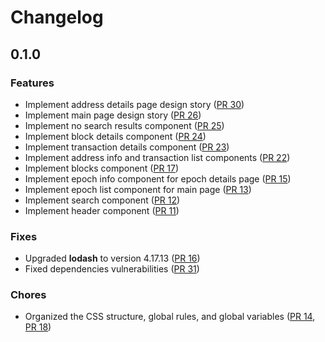 Changelog
=========

## 0.1.0

### Features

- Implement address details page design story ([PR 30](https://github.com/input-output-hk/cardano-explorer-app/pull/30))
- Implement main page design story ([PR 26](https://github.com/input-output-hk/cardano-explorer-app/pull/26))
- Implement no search results component ([PR 25](https://github.com/input-output-hk/cardano-explorer-app/pull/25))
- Implement block details component ([PR 24](https://github.com/input-output-hk/cardano-explorer-app/pull/24))
- Implement transaction details component ([PR 23](https://github.com/input-output-hk/cardano-explorer-app/pull/23))
- Implement address info and transaction list components ([PR 22](https://github.com/input-output-hk/cardano-explorer-app/pull/22))
- Implement blocks component ([PR 17](https://github.com/input-output-hk/cardano-explorer-app/pull/17/))
- Implement epoch info component for epoch details page ([PR 15](https://github.com/input-output-hk/cardano-explorer-app/pull/15))
- Implement epoch list component for main page ([PR 13](https://github.com/input-output-hk/cardano-explorer-app/pull/13))
- Implement search component ([PR 12](https://github.com/input-output-hk/cardano-explorer-app/pull/12))
- Implement header component ([PR 11](https://github.com/input-output-hk/cardano-explorer-app/pull/11))

### Fixes

- Upgraded **lodash** to version 4.17.13 ([PR 16](https://github.com/input-output-hk/cardano-explorer-app/pull/16))
- Fixed dependencies vulnerabilities ([PR 31](https://github.com/input-output-hk/cardano-explorer-app/issues/31))

### Chores

- Organized the CSS structure, global rules, and global variables ([PR 14](https://github.com/input-output-hk/cardano-explorer-app/pull/14), [PR 18](https://github.com/input-output-hk/cardano-explorer-app/pull/18))
